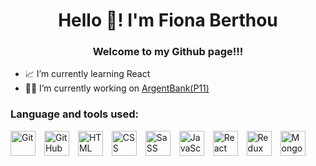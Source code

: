 <h1 align="center">Hello 👋! I'm Fiona Berthou</h1>
<h3 align="center">Welcome to my Github page!!!</h3>

- 📈 I’m currently learning React</br>
- 👩‍💻 I’m currently working on <a href="https://github.com/Fiona0710/ArgentBank" target="_blank" rel="noreferrer">ArgentBank(P11) <a/> </br>


<p align="left">
</p>
<h3 align="left">Language and tools used:</h3>
<p align="left"> 
   <img  alt="Git" width="40" style="padding-right:10px;" src="https://cdn.jsdelivr.net/gh/devicons/devicon/icons/git/git-original.svg" />
   <img  alt="GitHub" width="40" style="padding-right:10px;" 
      src="https://cdn.jsdelivr.net/gh/devicons/devicon/icons/github/github-original.svg" /> 
   <img  alt="HTML" width="40" style="padding-right:10px;" src="https://cdn.jsdelivr.net/gh/devicons/devicon/icons/html5/html5-plain.svg" />
   <img  alt="CSS" width="40" style="padding-right:10px;" src="https://cdn.jsdelivr.net/gh/devicons/devicon/icons/css3/css3-plain.svg" />
   <img  alt="SaSS" width="40" style="padding-right:10px;" src="https://cdn.jsdelivr.net/gh/devicons/devicon/icons/sass/sass-original.svg"      />
   <img alt="JavaScript" width="40" style="padding-right:10px;"       src="https://cdn.jsdelivr.net/gh/devicons/devicon/icons/javascript/javascript-plain.svg" />
   <img  alt="React" width="40" style="padding-right:10px;" src="https://cdn.jsdelivr.net/gh/devicons/devicon/icons/react/react-original.svg" />
   <img  alt="Redux" width="40" style="padding-right:10px;"       
src="https://cdn.jsdelivr.net/gh/devicons/devicon/icons/redux/redux-original.svg" />
   <img alt="Mongodb" width="40" style="padding-right:10px;" src="https://cdn.jsdelivr.net/gh/devicons/devicon/icons/mongodb/mongodb-original-wordmark.svg" />        
</p>
